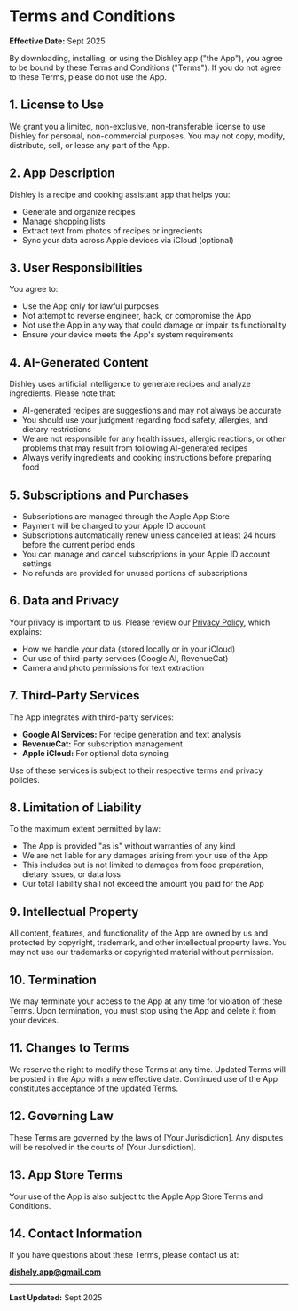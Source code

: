 # Terms and Conditions

**Effective Date:** Sept 2025

By downloading, installing, or using the Dishley app ("the App"), you agree to be bound by these Terms and Conditions ("Terms"). If you do not agree to these Terms, please do not use the App.

## 1. License to Use

We grant you a limited, non-exclusive, non-transferable license to use Dishley for personal, non-commercial purposes. You may not copy, modify, distribute, sell, or lease any part of the App.

## 2. App Description

Dishley is a recipe and cooking assistant app that helps you:
- Generate and organize recipes
- Manage shopping lists
- Extract text from photos of recipes or ingredients
- Sync your data across Apple devices via iCloud (optional)

## 3. User Responsibilities

You agree to:
- Use the App only for lawful purposes
- Not attempt to reverse engineer, hack, or compromise the App
- Not use the App in any way that could damage or impair its functionality
- Ensure your device meets the App's system requirements

## 4. AI-Generated Content

Dishley uses artificial intelligence to generate recipes and analyze ingredients. Please note that:
- AI-generated recipes are suggestions and may not always be accurate
- You should use your judgment regarding food safety, allergies, and dietary restrictions
- We are not responsible for any health issues, allergic reactions, or other problems that may result from following AI-generated recipes
- Always verify ingredients and cooking instructions before preparing food

## 5. Subscriptions and Purchases

- Subscriptions are managed through the Apple App Store
- Payment will be charged to your Apple ID account
- Subscriptions automatically renew unless cancelled at least 24 hours before the current period ends
- You can manage and cancel subscriptions in your Apple ID account settings
- No refunds are provided for unused portions of subscriptions

## 6. Data and Privacy

Your privacy is important to us. Please review our [Privacy Policy](./privacy), which explains:
- How we handle your data (stored locally or in your iCloud)
- Our use of third-party services (Google AI, RevenueCat)
- Camera and photo permissions for text extraction

## 7. Third-Party Services

The App integrates with third-party services:
- **Google AI Services:** For recipe generation and text analysis
- **RevenueCat:** For subscription management
- **Apple iCloud:** For optional data syncing

Use of these services is subject to their respective terms and privacy policies.

## 8. Limitation of Liability

To the maximum extent permitted by law:
- The App is provided "as is" without warranties of any kind
- We are not liable for any damages arising from your use of the App
- This includes but is not limited to damages from food preparation, dietary issues, or data loss
- Our total liability shall not exceed the amount you paid for the App

## 9. Intellectual Property

All content, features, and functionality of the App are owned by us and protected by copyright, trademark, and other intellectual property laws. You may not use our trademarks or copyrighted material without permission.

## 10. Termination

We may terminate your access to the App at any time for violation of these Terms. Upon termination, you must stop using the App and delete it from your devices.

## 11. Changes to Terms

We reserve the right to modify these Terms at any time. Updated Terms will be posted in the App with a new effective date. Continued use of the App constitutes acceptance of the updated Terms.

## 12. Governing Law

These Terms are governed by the laws of [Your Jurisdiction]. Any disputes will be resolved in the courts of [Your Jurisdiction].

## 13. App Store Terms

Your use of the App is also subject to the Apple App Store Terms and Conditions.

## 14. Contact Information

If you have questions about these Terms, please contact us at:

**dishely.app@gmail.com**

---

**Last Updated:** Sept 2025

